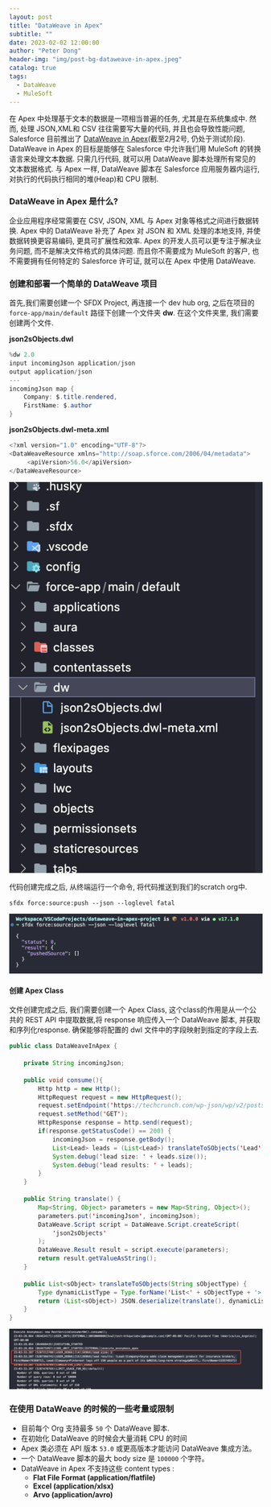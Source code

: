 ```yaml
---
layout: post
title: "DataWeave in Apex"
subtitle: ""
date: 2023-02-02 12:00:00
author: "Peter Dong"
header-img: "img/post-bg-dataweave-in-apex.jpeg"
catalog: true
tags:
  - DataWeave
  - MuleSoft
---
```


在 Apex 中处理基于文本的数据是一项相当普遍的任务, 尤其是在系统集成中. 然而, 处理 JSON,XML和 CSV 往往需要写大量的代码, 并且也会导致性能问题, Salesforce 目前推出了 [DataWeave in Apex](https://help.salesforce.com/s/articleView?id=release-notes.rn_apex_DataWeaveInApex_DevPreview.htm&release=240&type=5)(截至2月2号, 仍处于测试阶段). DataWeave in Apex 的目标是能够在 Salesforce 中允许我们用 MuleSoft 的转换语言来处理文本数据. 只需几行代码, 就可以用 DataWeave 脚本处理所有常见的文本数据格式. 与 Apex 一样, DataWeave 脚本在 Salesforce 应用服务器内运行, 对执行的代码执行相同的堆(Heap)和 CPU 限制.

### DataWeave in Apex 是什么?

企业应用程序经常需要在 CSV, JSON, XML 与 Apex 对象等格式之间进行数据转换. Apex 中的 DataWeave 补充了 Apex 对 JSON 和 XML 处理的本地支持, 并使数据转换更容易编码, 更具可扩展性和效率. Apex 的开发人员可以更专注于解决业务问题, 而不是解决文件格式的具体问题. 而且你不需要成为 MuleSoft 的客户, 也不需要拥有任何特定的 Salesforce 许可证, 就可以在 Apex 中使用 DataWeave.

### 创建和部署一个简单的 DataWeave 项目

首先,我们需要创建一个 SFDX Project, 再连接一个 dev hub org, 之后在项目的 `force-app/main/default` 路径下创建一个文件夹 **dw**. 在这个文件夹里, 我们需要创建两个文件.

**json2sObjects.dwl**

```java
%dw 2.0
input incomingJson application/json
output application/json
---
incomingJson map {
    Company: $.title.rendered,
    FirstName: $.author
}
```
**json2sObjects.dwl-meta.xml**
```java
<?xml version="1.0" encoding="UTF-8"?>
<DataWeaveResource xmlns="http://soap.sforce.com/2006/04/metadata">
     <apiVersion>56.0</apiVersion>
</DataWeaveResource>
```

![img](/img/in-post/post-bg-dataweave-in-apex-01.png)

代码创建完成之后, 从终端运行一个命令, 将代码推送到我们的scratch org中.

```
sfdx force:source:push --json --loglevel fatal
```

![img](/img/in-post/post-bg-dataweave-in-apex-02.png)

#### 创建 Apex Class

文件创建完成之后, 我们需要创建一个 Apex Class, 这个class的作用是从一个公共的 REST API 中提取数据,将 response 响应传入一个 DataWeave 脚本, 并获取和序列化response. 确保能够将配置的 dwl 文件中的字段映射到指定的字段上去.

```java
public class DataWeaveInApex {

    private String incomingJson;
    
    public void consume(){
        Http http = new Http();
        HttpRequest request = new HttpRequest();
        request.setEndpoint('https://techcrunch.com/wp-json/wp/v2/posts?per_page=2');
        request.setMethod('GET');
        HttpResponse response = http.send(request);
        if(response.getStatusCode() == 200) {
            incomingJson = response.getBody();
            List<Lead> leads = (List<Lead>) translateToSObjects('Lead');
            System.debug('lead size: ' + leads.size());
            System.debug('lead results: ' + leads);
        }
    }

    public String translate() {
        Map<String, Object> parameters = new Map<String, Object>();
        parameters.put('incomingJson', incomingJson);
        DataWeave.Script script = DataWeave.Script.createScript(
            'json2sObjects'
        );
        DataWeave.Result result = script.execute(parameters);
        return result.getValueAsString();
    }

    public List<sObject> translateToSObjects(String sObjectType) {
        Type dynamicListType = Type.forName('List<' + sObjectType + '>');
        return (List<sObject>) JSON.deserialize(translate(), dynamicListType);
    }
}
```

![img](/img/in-post/post-bg-dataweave-in-apex-03.png)

### 在使用 DataWeave 的时候的一些考量或限制

- 目前每个 Org 支持最多 `50` 个 DataWeave 脚本.
- 在初始化 DataWeave 的时候会大量消耗 CPU 的时间
- Apex 类必须在 API 版本 `53.0` 或更高版本才能访问 DataWeave 集成方法。
- 一个 DataWeave 脚本的最大 body size 是 `100000` 个字符。
- DataWeave in Apex 不支持这些 content types : 
  - **Flat File Format (application/flatfile)**
  - **Excel (application/xlsx)** 
  - **Arvo (application/avro)**

